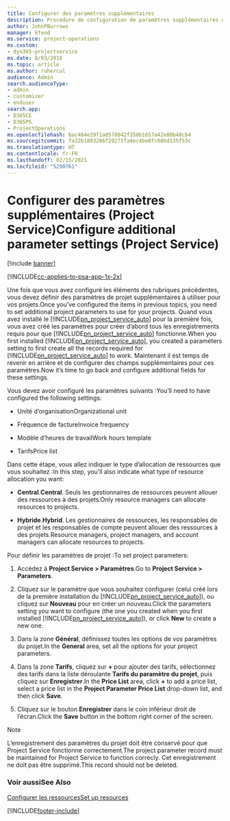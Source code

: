 ```yaml
---
title: Configurer des paramètres supplémentaires
description: Procédure de configuration de paramètres supplémentaires dans Project Service
author: JohnPBurrows
manager: kfend
ms.service: project-operations
ms.custom:
- dyn365-projectservice
ms.date: 8/03/2018
ms.topic: article
ms.author: ruhercul
audience: Admin
search.audienceType:
- admin
- customizer
- enduser
search.app:
- D365CE
- D365PS
- ProjectOperations
ms.openlocfilehash: bac484e29f1a0578042f350b1657a42e80b48cb4
ms.sourcegitcommit: fa32b1893286f20271fa4ec4be8fc68bd135f53c
ms.translationtype: HT
ms.contentlocale: fr-FR
ms.lasthandoff: 02/15/2021
ms.locfileid: "5290761"
---
```

# <a name="configure-additional-parameter-settings-project-service"></a><span data-ttu-id="f98a6-103">Configurer des paramètres supplémentaires (Project Service)</span><span class="sxs-lookup"><span data-stu-id="f98a6-103">Configure additional parameter settings (Project Service)</span></span>

[!include [banner](../includes/psa-now-project-operations.md)]

[!INCLUDE[cc-applies-to-psa-app-1x-2x](../includes/cc-applies-to-psa-app-1x-2x.md)]

<span data-ttu-id="f98a6-104">Une fois que vous avez configuré les éléments des rubriques précédentes, vous devez définir des paramètres de projet supplémentaires à utiliser pour vos projets.</span><span class="sxs-lookup"><span data-stu-id="f98a6-104">Once you’ve configured the items in previous topics, you need to set additional project parameters to use for your projects.</span></span> <span data-ttu-id="f98a6-105">Quand vous avez installé le [!INCLUDE[pn_project_service_auto](../includes/pn-project-service-auto.md)] pour la première fois, vous avez créé les paramètres pour créer d’abord tous les enregistrements requis pour que [!INCLUDE[pn_project_service_auto](../includes/pn-project-service-auto.md)] fonctionne.</span><span class="sxs-lookup"><span data-stu-id="f98a6-105">When you first installed [!INCLUDE[pn_project_service_auto](../includes/pn-project-service-auto.md)], you created a parameters setting to first create all the records required for [!INCLUDE[pn_project_service_auto](../includes/pn-project-service-auto.md)] to work.</span></span> <span data-ttu-id="f98a6-106">Maintenant il est temps de revenir en arrière et de configurer des champs supplémentaires pour ces paramètres.</span><span class="sxs-lookup"><span data-stu-id="f98a6-106">Now it’s time to go back and configure additional fields for these settings.</span></span>  
  
 <span data-ttu-id="f98a6-107">Vous devez avoir configuré les paramètres suivants :</span><span class="sxs-lookup"><span data-stu-id="f98a6-107">You’ll need to have configured the following settings:</span></span>  
  
-   <span data-ttu-id="f98a6-108">Unité d’organisation</span><span class="sxs-lookup"><span data-stu-id="f98a6-108">Organizational unit</span></span>  
  
-   <span data-ttu-id="f98a6-109">Fréquence de facture</span><span class="sxs-lookup"><span data-stu-id="f98a6-109">Invoice frequency</span></span>  
  
-   <span data-ttu-id="f98a6-110">Modèle d’heures de travail</span><span class="sxs-lookup"><span data-stu-id="f98a6-110">Work hours template</span></span>  
  
-   <span data-ttu-id="f98a6-111">Tarifs</span><span class="sxs-lookup"><span data-stu-id="f98a6-111">Price list</span></span>  
 
<span data-ttu-id="f98a6-112">Dans cette étape, vous allez indiquer le type d’allocation de ressources que vous souhaitez :</span><span class="sxs-lookup"><span data-stu-id="f98a6-112">In this step, you’ll also indicate what type of resource allocation you want:</span></span>  
  
- <span data-ttu-id="f98a6-113">**Central**.</span><span class="sxs-lookup"><span data-stu-id="f98a6-113">**Central**.</span></span> <span data-ttu-id="f98a6-114">Seuls les gestionnaires de ressources peuvent allouer des ressources à des projets.</span><span class="sxs-lookup"><span data-stu-id="f98a6-114">Only resource managers can allocate resources to projects.</span></span>  
  
- <span data-ttu-id="f98a6-115">**Hybride**.</span><span class="sxs-lookup"><span data-stu-id="f98a6-115">**Hybrid**.</span></span> <span data-ttu-id="f98a6-116">Les gestionnaires de ressources, les responsables de projet et les responsables de compte peuvent allouer des ressources à des projets.</span><span class="sxs-lookup"><span data-stu-id="f98a6-116">Resource managers, project managers, and account managers can allocate resources to projects.</span></span>  
  
 
<span data-ttu-id="f98a6-117">Pour définir les paramètres de projet :</span><span class="sxs-lookup"><span data-stu-id="f98a6-117">To set project parameters:</span></span>  
  
1. <span data-ttu-id="f98a6-118">Accédez à **Project Service > Paramètres**.</span><span class="sxs-lookup"><span data-stu-id="f98a6-118">Go to **Project Service > Parameters**.</span></span>  
  
2. <span data-ttu-id="f98a6-119">Cliquez sur le paramètre que vous souhaitez configurer (celui créé lors de la première installation du [!INCLUDE[pn_project_service_auto](../includes/pn-project-service-auto.md)]), ou cliquez sur **Nouveau** pour en créer un nouveau.</span><span class="sxs-lookup"><span data-stu-id="f98a6-119">Click the parameters setting you want to configure (the one you created when you first installed [!INCLUDE[pn_project_service_auto](../includes/pn-project-service-auto.md)]), or click **New** to create a new one.</span></span>  
  
3. <span data-ttu-id="f98a6-120">Dans la zone **Général**, définissez toutes les options de vos paramètres du projet.</span><span class="sxs-lookup"><span data-stu-id="f98a6-120">In the **General** area, set all the options for your project parameters.</span></span>  
  
4. <span data-ttu-id="f98a6-121">Dans la zone **Tarifs**, cliquez sur **+** pour ajouter des tarifs, sélectionnez des tarifs dans la liste déroulante **Tarifs du paramètre du projet**, puis cliquez sur **Enregistrer**.</span><span class="sxs-lookup"><span data-stu-id="f98a6-121">In the **Price List** area, click **+** to add a price list, select a price list in the **Project Parameter Price List** drop-down list, and then click **Save**.</span></span>  
  
5. <span data-ttu-id="f98a6-122">Cliquez sur le bouton **Enregistrer** dans le coin inférieur droit de l’écran.</span><span class="sxs-lookup"><span data-stu-id="f98a6-122">Click the **Save** button in the bottom right corner of the screen.</span></span>  

> [!NOTE]
> <span data-ttu-id="f98a6-123">L’enregistrement des paramètres du projet doit être conservé pour que Project Service fonctionne correctement.</span><span class="sxs-lookup"><span data-stu-id="f98a6-123">The project parameter record must be maintained for Project Service to function correcly.</span></span> <span data-ttu-id="f98a6-124">Cet enregistrement ne doit pas être supprimé.</span><span class="sxs-lookup"><span data-stu-id="f98a6-124">This record should not be deleted.</span></span>

### <a name="see-also"></a><span data-ttu-id="f98a6-125">Voir aussi</span><span class="sxs-lookup"><span data-stu-id="f98a6-125">See Also</span></span>  
 [<span data-ttu-id="f98a6-126">Configurer les ressources</span><span class="sxs-lookup"><span data-stu-id="f98a6-126">Set up resources</span></span>](../psa/set-up-resources.md)


[!INCLUDE[footer-include](../includes/footer-banner.md)]